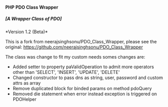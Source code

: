 <h4>PHP PDO Class Wrapper</h4>
<h5>[A Wrapper Class of PDO]</h5>
*Version 1.2 (Beta)*

This is a fork from neerajsinghsonu/PDO_Class_Wrapper, please see the original: https://github.com/neerajsinghsonu/PDO_Class_Wrapper


 The class was change to fit my custom needs somes changes are:
 
* Added setter to property paValidOperation to admit more operators other than  'SELECT', 'INSERT', 'UPDATE', 'DELETE'
* Changed constructor to pass dns as string, user, password and custom attrs as array 
* Remove duplicated block for binded params on method pdoQuery
* Removed die statement when error instead exception is triggered  on PDOHelper


